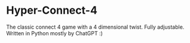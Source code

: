 # Hyper-Connect-4
The classic connect 4 game with a 4 dimensional twist. Fully adjustable. Written in Python mostly by ChatGPT :)

